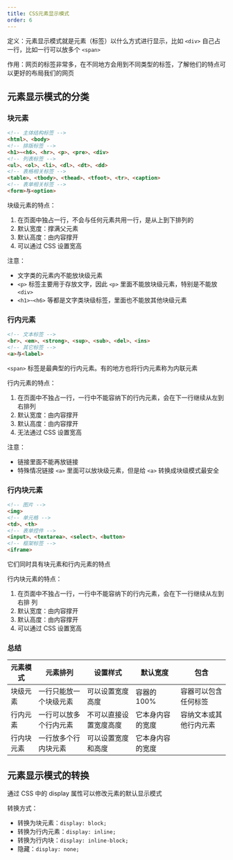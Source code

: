 ```yaml
---
title: CSS元素显示模式
order: 6
---
```


定义：元素显示模式就是元素（标签）以什么方式进行显示，比如 `<div>` 自己占一行，比如一行可以放多个 `<span>`

作用：网页的标签非常多，在不同地方会用到不同类型的标签，了解他们的特点可以更好的布局我们的网页

## 元素显示模式的分类

### 块元素

```html
<!-- 主体结构标签 -->
<html>、<body>
<!-- 排版标签 -->
<h1>~<h6>、<hr>、<p>、<pre>、<div>
<!-- 列表标签 -->
<ul>、<ol>、<li>、<dl>、<dt>、<dd>
<!-- 表格相关标签 -->
<table>、<tbody>、<thead>、<tfoot>、<tr>、<caption>
<!-- 表单相关标签 -->
<form>与<option>
```

块级元素的特点：

1. 在页面中独占一行，不会与任何元素共用一行，是从上到下排列的
2. 默认宽度：撑满父元素
3. 默认高度：由内容撑开
4. 可以通过 CSS 设置宽高

注意：

+ 文字类的元素内不能放块级元素
+ `<p>` 标签主要用于存放文字，因此 `<p>` 里面不能放块级元素，特别是不能放 `<div>`
+ `<h1>~<h6>` 等都是文字类块级标签，里面也不能放其他块级元素

### 行内元素

```html
<!-- 文本标签 -->
<br>、<em>、<strong>、<sup>、<sub>、<del>、<ins>
<!-- 其它标签 -->
<a>与<label>
```

`<span>` 标签是最典型的行内元素。有的地方也将行内元素称为内联元素

行内元素的特点：

1. 在页面中不独占一行，一行中不能容纳下的行内元素，会在下一行继续从左到右排列
2. 默认宽度：由内容撑开
3. 默认高度：由内容撑开
4. 无法通过 CSS 设置宽高

注意：

+ 链接里面不能再放链接
+ 特殊情况链接 `<a>` 里面可以放块级元素，但是给 `<a>` 转换成块级模式最安全

### 行内块元素

```html
<!-- 图片 -->
<img>
<!-- 单元格 -->
<td>、<th>
<!-- 表单控件 -->
<input>、<textarea>、<select>、<button>
<!-- 框架标签 -->
<iframe>
```

它们同时具有块元素和行内元素的特点

行内块元素的特点：

1. 在页面中不独占一行，一行中不能容纳下的行内元素，会在下一行继续从左到右排 列
2. 默认宽度：由内容撑开
3. 默认高度：由内容撑开
4. 可以通过 CSS 设置宽高

### 总结

| 元素模式   | 元素排列               | 设置样式               | 默认宽度         | 包含                   |
| ---------- | ---------------------- | ---------------------- | ---------------- | ---------------------- |
| 块级元素   | 一行只能放一个块级元素 | 可以设置宽度高度       | 容器的 100%      | 容器可以包含任何标签   |
| 行内元素   | 一行可以放多个行内元素 | 不可以直接设置宽度高度 | 它本身内容的宽度 | 容纳文本或其他行内元素 |
| 行内块元素 | 一行放多个行内块元素   | 可以设置宽度和高度     | 它本身内容的宽度 |                        |

## 元素显示模式的转换

通过 CSS 中的 display 属性可以修改元素的默认显示模式

转换方式：

- 转换为块元素：`display: block;`
- 转换为行内元素：`display: inline;`
- 转换为行内块：`display: inline-block;`
- 隐藏：`display: none;`